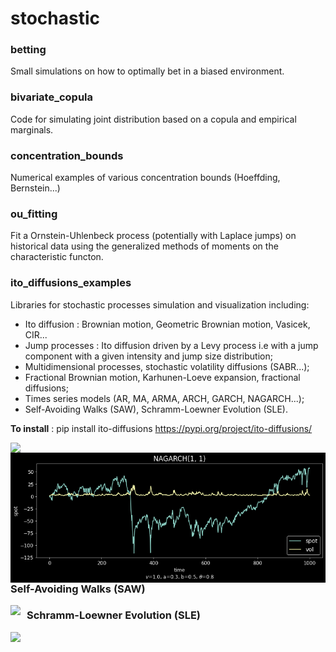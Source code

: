 # stochastic

### betting
Small simulations on how to optimally bet in a biased environment.

### bivariate_copula
Code for simulating joint distribution based on a copula and empirical marginals.

### concentration_bounds
Numerical examples of various concentration bounds (Hoeffding, Bernstein...)

### ou_fitting
Fit a Ornstein-Uhlenbeck process (potentially with Laplace jumps) on historical data using the generalized methods of moments on the characteristic functon.

### ito_diffusions_examples
Libraries for stochastic processes simulation and visualization including:
* Ito diffusion : Brownian motion, Geometric Brownian motion, Vasicek, CIR...
* Jump processes : Ito diffusion driven by a Levy process i.e with a jump component with a given intensity and jump size distribution;
* Multidimensional processes, stochastic volatility diffusions (SABR...);
* Fractional Brownian motion, Karhunen-Loeve expansion, fractional diffusions;
* Times series models (AR, MA, ARMA, ARCH, GARCH, NAGARCH...);
* Self-Avoiding Walks (SAW), Schramm-Loewner Evolution (SLE).

**To install** : pip install ito-diffusions
https://pypi.org/project/ito-diffusions/

<img src="./examples/ito_diffusions_examples/brownian_sheaf.png"
     style="float: left; margin-right: 10px;" />

<img src="./examples/ito_diffusions_examples/nagarch.png"
     style="float: left; margin-right: 10px;" />

### Self-Avoiding Walks (SAW)

<img src="./examples/ito_diffusions_examples/saw_square.png"
     style="float: left; margin-right: 10px;" />

### Schramm-Loewner Evolution (SLE)

<img src="./examples/ito_diffusions_examples/sle.png"
     style="float: left; margin-right: 10px;" />
